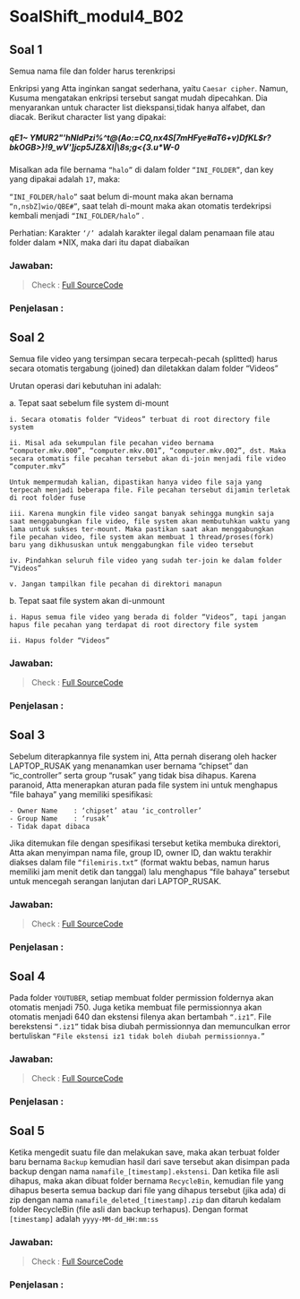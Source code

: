 # SoalShift_modul4_B02

## Soal 1
Semua nama file dan folder harus terenkripsi

Enkripsi yang Atta inginkan sangat sederhana, yaitu `Caesar cipher`. Namun, Kusuma mengatakan enkripsi tersebut sangat mudah dipecahkan. Dia menyarankan untuk character list diekspansi,tidak hanya alfabet, dan diacak. Berikut character list yang dipakai:

##### qE1~ YMUR2"'hNIdPzi%^t@(Ao:=CQ,nx4S[7mHFye#aT6+v)DfKL$r?bkOGB>}!9_wV']jcp5JZ&Xl|\8s;g<{3.u*W-0

Misalkan ada file bernama `“halo”` di dalam folder `“INI_FOLDER”`, dan key yang dipakai adalah `17`, maka:

`“INI_FOLDER/halo”` saat belum di-mount maka akan bernama `“n,nsbZ]wio/QBE#”`, saat telah di-mount maka akan otomatis terdekripsi kembali menjadi `“INI_FOLDER/halo”` .

Perhatian: Karakter `‘/’ `adalah karakter ilegal dalam penamaan file atau folder dalam *NIX, maka dari itu dapat diabaikan

### Jawaban:
> Check : [Full SourceCode](https://github.com/rizanw/SoalShift_modul4_B02/blob/master/AFSHiaAP.c)
### Penjelasan :


## Soal 2
Semua file video yang tersimpan secara terpecah-pecah (splitted) harus secara otomatis tergabung (joined) dan diletakkan dalam folder “Videos”

Urutan operasi dari kebutuhan ini adalah:

  a. Tepat saat sebelum file system di-mount
  
    i. Secara otomatis folder “Videos” terbuat di root directory file system
    
    ii. Misal ada sekumpulan file pecahan video bernama “computer.mkv.000”, “computer.mkv.001”, “computer.mkv.002”, dst. Maka secara otomatis file pecahan tersebut akan di-join menjadi file video “computer.mkv”
    
    Untuk mempermudah kalian, dipastikan hanya video file saja yang terpecah menjadi beberapa file. File pecahan tersebut dijamin terletak di root folder fuse

    iii. Karena mungkin file video sangat banyak sehingga mungkin saja saat menggabungkan file video, file system akan membutuhkan waktu yang lama untuk sukses ter-mount. Maka pastikan saat akan menggabungkan file pecahan video, file system akan membuat 1 thread/proses(fork) baru yang dikhususkan untuk menggabungkan file video tersebut

    iv. Pindahkan seluruh file video yang sudah ter-join ke dalam folder “Videos”
    
    v. Jangan tampilkan file pecahan di direktori manapun
    
  b. Tepat saat file system akan di-unmount
  
    i. Hapus semua file video yang berada di folder “Videos”, tapi jangan hapus file pecahan yang terdapat di root directory file system
    
    ii. Hapus folder “Videos” 
    
### Jawaban:
> Check : [Full SourceCode](https://github.com/rizanw/SoalShift_modul4_B02/blob/master/AFSHiaAP.c)
### Penjelasan :


## Soal 3
Sebelum diterapkannya file system ini, Atta pernah diserang oleh hacker LAPTOP_RUSAK yang menanamkan user bernama “chipset” dan “ic_controller” serta group “rusak” yang tidak bisa dihapus. Karena paranoid, Atta menerapkan aturan pada file system ini untuk menghapus “file bahaya” yang memiliki spesifikasi:

    - Owner Name 	: ‘chipset’ atau ‘ic_controller’
    - Group Name	: ‘rusak’
    - Tidak dapat dibaca
    
Jika ditemukan file dengan spesifikasi tersebut ketika membuka direktori, Atta akan menyimpan nama file, group ID, owner ID, dan waktu terakhir diakses dalam file `“filemiris.txt”` (format waktu bebas, namun harus memiliki jam menit detik dan tanggal) lalu menghapus “file bahaya” tersebut untuk mencegah serangan lanjutan dari LAPTOP_RUSAK.

### Jawaban:
> Check : [Full SourceCode](https://github.com/rizanw/SoalShift_modul4_B02/blob/master/AFSHiaAP.c)
### Penjelasan :


## Soal 4
Pada folder `YOUTUBER`, setiap membuat folder permission foldernya akan otomatis menjadi 750. Juga ketika membuat file permissionnya akan otomatis menjadi 640 dan ekstensi filenya akan bertambah `“.iz1”`. File berekstensi `“.iz1”` tidak bisa diubah permissionnya dan memunculkan error bertuliskan `“File ekstensi iz1 tidak boleh diubah permissionnya.”`

### Jawaban:
> Check : [Full SourceCode](https://github.com/rizanw/SoalShift_modul4_B02/blob/master/AFSHiaAP.c)
### Penjelasan :


## Soal 5
Ketika mengedit suatu file dan melakukan save, maka akan terbuat folder baru bernama `Backup` kemudian hasil dari save tersebut akan disimpan pada backup dengan nama `namafile_[timestamp].ekstensi`. Dan ketika file asli dihapus, maka akan dibuat folder bernama `RecycleBin`, kemudian file yang dihapus beserta semua backup dari file yang dihapus tersebut (jika ada) di zip dengan nama `namafile_deleted_[timestamp].zip` dan ditaruh kedalam folder RecycleBin (file asli dan backup terhapus). Dengan format `[timestamp]` adalah `yyyy-MM-dd_HH:mm:ss`

### Jawaban:
> Check : [Full SourceCode](https://github.com/rizanw/SoalShift_modul4_B02/blob/master/AFSHiaAP.c)
### Penjelasan :

